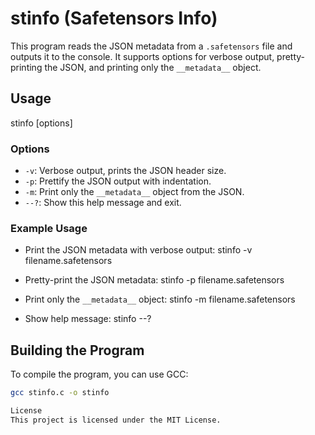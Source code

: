 # stinfo (Safetensors Info)

This program reads the JSON metadata from a `.safetensors` file and outputs it to the console. It supports options for verbose output, pretty-printing the JSON, and printing only the `__metadata__` object.

## Usage

stinfo [options] <filename>

### Options

- `-v`: Verbose output, prints the JSON header size.
- `-p`: Prettify the JSON output with indentation.
- `-m`: Print only the `__metadata__` object from the JSON.
- `--?`: Show this help message and exit.

### Example Usage

- Print the JSON metadata with verbose output:
stinfo -v filename.safetensors

- Pretty-print the JSON metadata:
stinfo -p filename.safetensors

- Print only the `__metadata__` object:
stinfo -m filename.safetensors

- Show help message:
stinfo --?

## Building the Program

To compile the program, you can use GCC:

```sh
gcc stinfo.c -o stinfo

License
This project is licensed under the MIT License.
